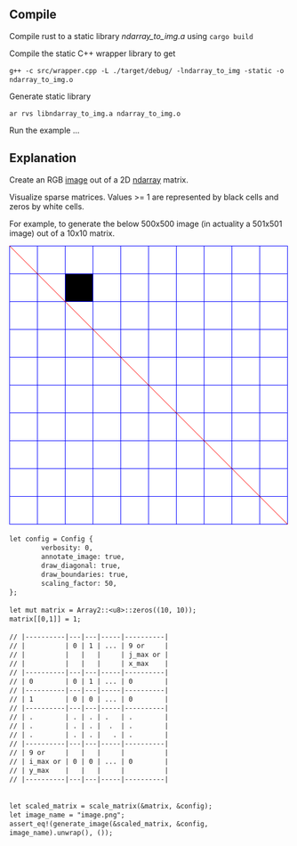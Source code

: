 ## Compile

Compile rust to a static library *ndarray_to_img.a* using `cargo build`

Compile the static C++ wrapper library to get
```
g++ -c src/wrapper.cpp -L ./target/debug/ -lndarray_to_img -static -o ndarray_to_img.o
```

Generate static library
```
ar rvs libndarray_to_img.a ndarray_to_img.o
```

Run the example
...


## Explanation

Create an RGB [image](https://docs.rs/image/0.23.14/image/type.RgbImage.html)
out of a 2D [ndarray](https://docs.rs/ndarray/0.15.4/ndarray/index.html) matrix.

Visualize sparse matrices.
Values >= 1 are represented by black cells and zeros by white cells.

For example, to generate the below 500x500 image
(in actuality a 501x501 image) out of a 10x10 matrix.

![test image matrix](./Figures/test_image_500x500.png)

```
let config = Config {
		verbosity: 0,
		annotate_image: true,
		draw_diagonal: true,
		draw_boundaries: true,
		scaling_factor: 50,
};

let mut matrix = Array2::<u8>::zeros((10, 10));
matrix[[0,1]] = 1;

// |----------|---|---|-----|----------|
// |          | 0 | 1 | ... | 9 or     |
// |          |   |   |     | j_max or |
// |          |   |   |     | x_max    |
// |----------|---|---|-----|----------|
// | 0        | 0 | 1 | ... | 0        |
// |----------|---|---|-----|----------|
// | 1        | 0 | 0 | ... | 0        |
// |----------|---|---|-----|----------|
// | .        | . | . | .   | .        |
// | .        | . | . |  .  | .        |
// | .        | . | . |   . | .        |
// |----------|---|---|-----|----------|
// | 9 or     |   |   |     |          |
// | i_max or | 0 | 0 | ... | 0        |
// | y_max    |   |   |     |          |
// |----------|---|---|-----|----------|


let scaled_matrix = scale_matrix(&matrix, &config);
let image_name = "image.png";
assert_eq!(generate_image(&scaled_matrix, &config, image_name).unwrap(), ());
```
